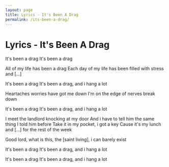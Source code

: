 ```yaml
---
layout: page
title: Lyrics - It's Been A Drag
permalink: /its-been-a-drag/
---
```


# Lyrics - It's Been A Drag

It's been a drag
It's been a drag

All of my life has been a drag
Each day of my life has been filled with stress and [...]

It's been a drag
It's been a drag, and i hang a lot

Heartaches worries have got me down
I'm on the edge of nerves break down

It's been a drag
It's been a drag, and i hang a lot

I meet the landlord knocking at my door
And i have to tell him the same thing I told him before
Take it in my pocket, i got a key
Cause it's my lunch and [...] for the rest of the week

Good lord, what is this, the [saint living], i can barely exist

It's been a drag
It's been a drag, and i hang a lot

It's been a drag
It's been a drag, and i hang a lot
